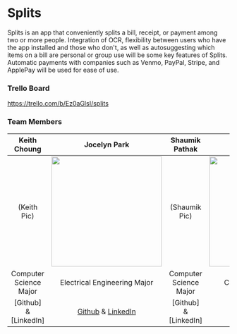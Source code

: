 # Splits
Splits is an app that conveniently splits a bill, receipt, or payment among two or more people. Integration of OCR, flexibility between users who have the app installed and those who don't, as well as autosuggesting which items on a bill are personal or group use will be some key features of Splits. Automatic payments with companies such as Venmo, PayPal, Stripe, and ApplePay will be used for ease of use.

### Trello Board
https://trello.com/b/Ez0aGlsI/splits

### Team Members
| Keith Choung | Jocelyn Park | Shaumik Pathak | Pavel Trvirinko |
| :---: | :---: | :---: | :---: |
| (Keith Pic)| <img src = "https://github.com/ECS189E/project-w21-splits/blob/main/Pictures/Jocelyn%20Park.png" width="250"> | (Shaumik Pic) | <img src = "https://github.com/ECS189E/project-w21-splits/blob/main/Pictures/Paul%20Tsvirinko.JPG" width="250">  |
| Computer Science Major | Electrical Engineering Major | Computer Science Major | Cognitive Science Major |
| [Github] & [LinkedIn] | [Github](https://github.com/spectivePer) & [LinkedIn](https://www.linkedin.com/in/jocelyn-park) | [Github] & [LinkedIn] | [Github] & [LinkedIn] | 









